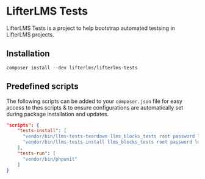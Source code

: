 LifterLMS Tests
===============

LifterLMS Tests is a project to help bootstrap automated testsing in LifterLMS projects.

## Installation

`composer install --dev lifterlms/lifterlms-tests`

## Predefined scripts

The following scripts can be added to your `composer.json` file for easy access to thes scripts & to ensure configurations are automatically set during package installation and updates.

```json
"scripts": {
    "tests-install": [
      "vendor/bin/llms-tests-teardown llms_blocks_tests root password localhost",
      "vendor/bin/llms-tests-install llms_blocks_tests root password localhost nightly"
    ],
    "tests-run": [
      "vendor/bin/phpunit"
    ]
}
```
